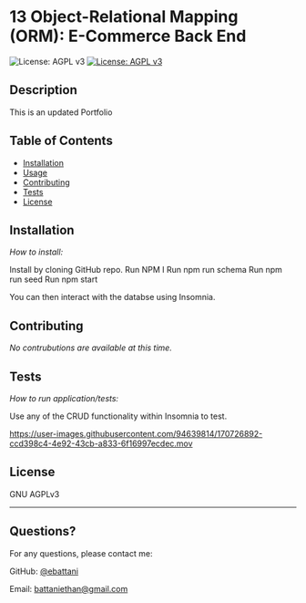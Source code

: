 # 13 Object-Relational Mapping (ORM): E-Commerce Back End

  ![License: AGPL v3](https://www.gnu.org/licenses/agpl-3.0)
  [![License: AGPL v3](https://img.shields.io/badge/License-AGPL_v3-blue.svg)](https://www.gnu.org/licenses/agpl-3.0)

    
  ## Description 

  This is an updated Portfolio

  ## Table of Contents
  * [Installation](#installation)
  * [Usage](#usage)
  * [Contributing](#contributing)
  * [Tests](#tests)
  * [License](#license)
    
  ## Installation
    
  *How to install:*
    
  Install by cloning GitHub repo. 
  Run NPM I
  Run npm run schema
  Run npm run seed
  Run npm start
  
  You can then interact with the databse using Insomnia.
  
  ## Contributing
    
  *No contrubutions are available at this time.*

  ## Tests
    
  *How to run application/tests:*
    
  Use any of the CRUD functionality within Insomnia to test.
    


https://user-images.githubusercontent.com/94639814/170726892-ccd398c4-4e92-43cb-a833-6f16997ecdec.mov





  ## License
    
  GNU AGPLv3
  
  ---
    
  ## Questions?
  For any questions, please contact me:
   
  GitHub: [@ebattani](https://api.github.com/users/ebattani)

  Email: battaniethan@gmail.com

  
